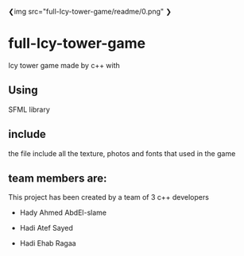 ❮img src="full-Icy-tower-game/readme/0.png" ❯
# full-Icy-tower-game
Icy tower game made by c++ with 
## Using
SFML library
## include
the file include all the texture, photos and fonts that used in the game 

## team members are:
 This project has been created by a team of 3 c++ developers 
* Hady Ahmed AbdEl-slame

* Hadi Atef Sayed

* Hadi Ehab Ragaa
